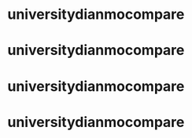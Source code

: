 # universitydianmocompare
# universitydianmocompare
# universitydianmocompare
# universitydianmocompare
